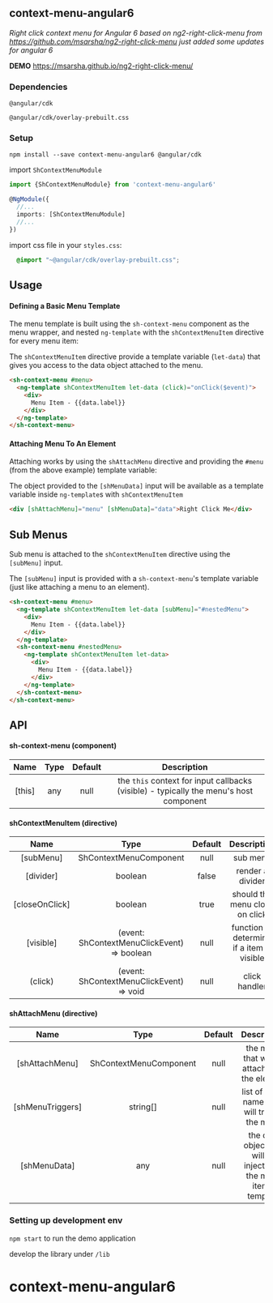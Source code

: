 ## context-menu-angular6
_Right click context menu for Angular 6 based on ng2-right-click-menu from https://github.com/msarsha/ng2-right-click-menu just added some updates for angular 6_

__DEMO__ https://msarsha.github.io/ng2-right-click-menu/

### Dependencies

`@angular/cdk`

`@angular/cdk/overlay-prebuilt.css`

### Setup

`npm install --save context-menu-angular6 @angular/cdk`

import `ShContextMenuModule`

````typescript
import {ShContextMenuModule} from 'context-menu-angular6'

@NgModule({
  //...
  imports: [ShContextMenuModule]
  //...
})
````

import css file in your `styles.css`:

````css
  @import "~@angular/cdk/overlay-prebuilt.css";
````

## Usage

#### Defining a Basic Menu Template

The menu template is built using the `sh-context-menu` component as the menu wrapper,
and nested `ng-template` with the `shContextMenuItem` directive for every menu item:

The `shContextMenuItem` directive provide a template variable (`let-data`) that gives you access to the data object attached to the menu.

````html
<sh-context-menu #menu>
  <ng-template shContextMenuItem let-data (click)="onClick($event)">
    <div>
      Menu Item - {{data.label}}
    </div>
  </ng-template>
</sh-context-menu>
````

#### Attaching Menu To An Element

Attaching works by using the `shAttachMenu` directive and providing the `#menu` (from the above example) template variable:

The object provided to the `[shMenuData]` input will be available as a template variable inside `ng-template`s with `shContextMenuItem`

```html
<div [shAttachMenu]="menu" [shMenuData]="data">Right Click Me</div>
```

## Sub Menus

Sub menu is attached to the `shContextMenuItem` directive using the `[subMenu]` input.

The `[subMenu]` input is provided with a `sh-context-menu`'s template variable (just like attaching a menu to an element).

````html
<sh-context-menu #menu>
  <ng-template shContextMenuItem let-data [subMenu]="#nestedMenu">
    <div>
      Menu Item - {{data.label}}
    </div>
  </ng-template>
  <sh-context-menu #nestedMenu>
    <ng-template shContextMenuItem let-data>
      <div>
        Menu Item - {{data.label}}
      </div>
    </ng-template>
  </sh-context-menu>
</sh-context-menu>
````

## API

#### sh-context-menu (component)

Name | Type | Default | Description
:---:|:---:|:---:|:---:
[this]|any|null|the `this` context for input callbacks (visible) - typically the menu's host component

#### shContextMenuItem (directive)

Name | Type | Default | Description
:---:|:---:|:---:|:---:
[subMenu]|ShContextMenuComponent|null|sub menu
[divider]|boolean|false|render a divider
[closeOnClick]|boolean|true|should the menu close on click
[visible]|(event: ShContextMenuClickEvent) => boolean|null|function to determine if a item is visible
(click)|(event: ShContextMenuClickEvent) => void|null|click handler

#### shAttachMenu (directive)

Name | Type | Default | Description
:---:|:---:|:---:|:---:
[shAttachMenu]|ShContextMenuComponent|null|the menu that will be attached to the element
[shMenuTriggers]|string[]|null|list of event names that will trigger the menu
[shMenuData]|any|null|the data object that will be injected to the menu item's template

### Setting up development env

`npm start` to run the demo application

develop the library under `/lib`
# context-menu-angular6
